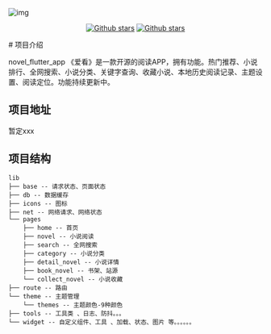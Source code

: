 ![img](https://konachan.net/sample/5e83b175300cec562f33c7519ee1509e/Konachan.com%20-%20381287%20sample.jpg)

<p align="center">
    <a href='https://github.com/7-bit11/novel_flutter_bit'><img alt="Github stars" src="https://img.shields.io/github/stars/7-bit11/novel_flutter_bit?logo=github"></a>
    <a href='https://github.com/7-bit11/novel_flutter_bit'><img alt="Github stars" src="https://img.shields.io/github/forks/7-bit11/novel_flutter_bit?logo=github"></a>
</p>
# 项目介绍

novel_flutter_app 《爱看》是一款开源的阅读APP，拥有功能。热门推荐、小说排行、全网搜索、小说分类、关键字查询、收藏小说、本地历史阅读记录、主题设置、阅读定位。功能持续更新中。

## 项目地址

暂定xxx

## 项目结构

```
lib
├── base -- 请求状态、页面状态
├── db -- 数据缓存
├── icons -- 图标
├── net -- 网络请求、网络状态
└── pages
    ├── home -- 首页
    ├── novel -- 小说阅读
    ├── search -- 全网搜索
    ├── category -- 小说分类
    ├── detail_novel -- 小说详情
    ├── book_novel -- 书架、站源
    └── collect_novel -- 小说收藏
├── route -- 路由
└── theme -- 主题管理
    └── themes -- 主题颜色-9种颜色
├── tools -- 工具类 、日志、防抖。。。
└── widget -- 自定义组件、工具 、加载、状态、图片 等。。。。。。
```

